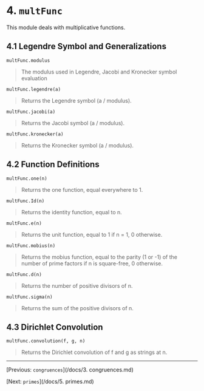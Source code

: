 # 4. `multFunc`
This module deals with multiplicative functions.

## 4.1 Legendre Symbol and Generalizations

`multFunc.modulus`
> The modulus used in Legendre, Jacobi and Kronecker symbol evaluation

`multFunc.legendre(a)`
> Returns the Legendre symbol (a / modulus).

`multFunc.jacobi(a)`
> Returns the Jacobi symbol (a / modulus).

`multFunc.kronecker(a)`
> Returns the Kronecker symbol (a / modulus).

## 4.2 Function Definitions

`multFunc.one(n)`
> Returns the one function, equal everywhere to 1.

`multFunc.Id(n)`
> Returns the identity function, equal to n.

`multFunc.e(n)`
> Returns the unit function, equal to 1 if n = 1, 0 otherwise.

`multFunc.mobius(n)`
> Returns the mobius function, equal to the parity (1 or -1) of the number of prime factors if n is square-free, 0 otherwise.

`multFunc.d(n)`
> Returns the number of positive divisors of n.

`multFunc.sigma(n)`
> Returns the sum of the positive divisors of n.

## 4.3 Dirichlet Convolution

`multFunc.convolution(f, g, n)`
> Returns the Dirichlet convolution of f and g as strings at n.

---
[Previous: `congruences`](/docs/3. congruences.md)

[Next: `primes`](/docs/5. primes.md)
